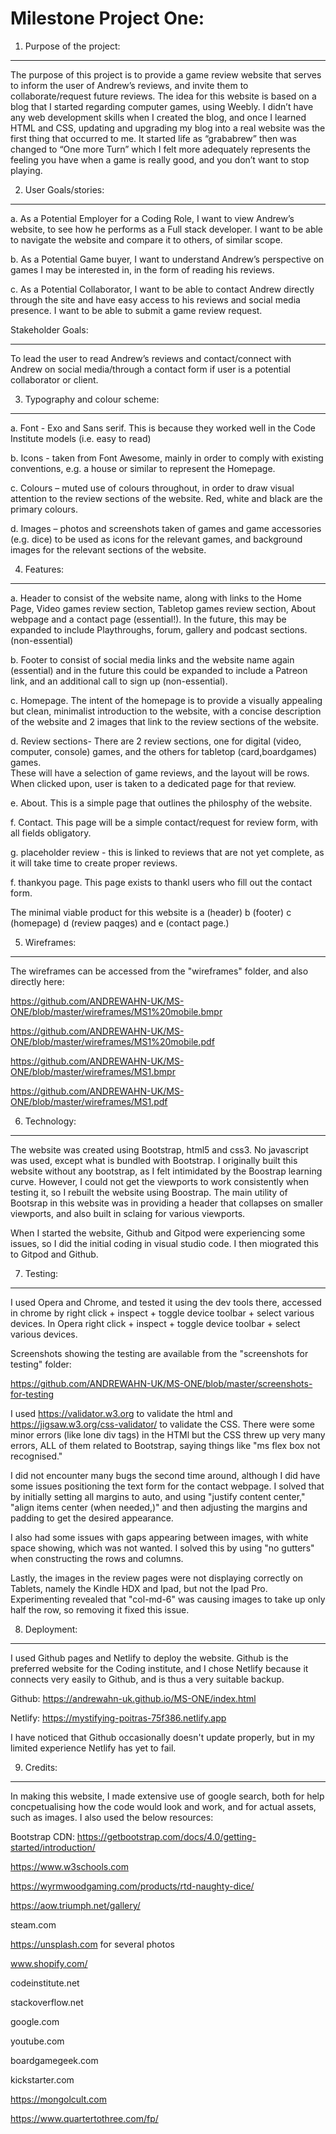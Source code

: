 # Milestone Project One:

1. Purpose of the project:
________________________________________

The purpose of this project is to provide a game review website that serves to inform the user of Andrew’s reviews, and invite them to collaborate/request future reviews.
The idea for this website is based on a blog that I started regarding computer games, using Weebly. I didn’t have any web development skills when I created the blog,
and once I learned HTML and CSS, updating and upgrading my blog into a real website was the first thing that occurred to me. It started life as “grababrew” then was 
changed to “One more Turn” which I felt more adequately represents the feeling you have when a game is really good, and you don’t want to stop playing. 

2. User Goals/stories:
________________________________________
a.	As a Potential Employer for a Coding Role, I want to view Andrew’s website, to see how he performs as a Full stack developer. 
I want to be able to navigate the website and compare it to others, of similar scope.

b.	As a Potential Game buyer, I want to understand Andrew’s perspective on games I may be interested in, in the form of reading his reviews. 

c.	As a Potential Collaborator, I want to be able to contact Andrew directly through the site and have easy access to his reviews and social media presence. 
I want to be able to submit a game review request.

Stakeholder Goals:
________________________________________
To lead the user to read Andrew’s reviews and contact/connect with Andrew on social media/through a contact form if user is a potential collaborator or client.

3. Typography and colour scheme:
________________________________________
a.	Font - Exo and Sans serif. This is because they worked well in the Code Institute models (i.e. easy to read) 

b.	Icons - taken from Font Awesome, mainly in order to comply with existing conventions, e.g. a house or similar to represent the Homepage.

c.	Colours – muted use of colours throughout, in order to draw visual attention to the review sections of the website. Red, white and black are the primary colours.

d.	Images – photos and screenshots taken of games and game accessories (e.g. dice) to be used as icons for the relevant games, and background images 
for the relevant sections of the website.

4. Features:
________________________________________
a.	Header to consist of the website name, along with links to the Home Page, Video games review section, Tabletop games review section, 
About webpage and a contact page (essential!). In the future, this may be expanded to include Playthroughs, forum, gallery and podcast sections.(non-essential)


b. 	Footer to consist of social media links and the website name again (essential) and in the future this could be expanded to include a Patreon link, 
and an additional call to sign up (non-essential).

c. Homepage. The intent of the homepage is to provide a visually appealing but clean, minimalist introduction to the website, with a concise description 
of the website and 2 images that link to the review sections of the website.

d. Review sections- There are 2 review sections, one for digital (video, computer, console) games, and the others for tabletop (card,boardgames) games.  
These will have a selection of game reviews, and the layout will be rows. When clicked upon, user is taken to a dedicated page for that review.

e. About. This is a simple page that outlines the philosphy of the website.

f. Contact. This page will be a simple contact/request for review form, with all fields obligatory.

g. placeholder review - this is linked to reviews that are not yet complete, as it will take time to create proper reviews.

f. thankyou page. This page exists to thankl users who fill out the contact form.

The minimal viable product for this website is a (header) b (footer) c (homepage) d (review paqges) and e (contact page.)

5. Wireframes:
________________________________________

The wireframes can be accessed from the "wireframes" folder, and also directly here:

https://github.com/ANDREWAHN-UK/MS-ONE/blob/master/wireframes/MS1%20mobile.bmpr

https://github.com/ANDREWAHN-UK/MS-ONE/blob/master/wireframes/MS1%20mobile.pdf

https://github.com/ANDREWAHN-UK/MS-ONE/blob/master/wireframes/MS1.bmpr

https://github.com/ANDREWAHN-UK/MS-ONE/blob/master/wireframes/MS1.pdf

6. Technology:
________________________________________
The website was created using Bootstrap, html5 and css3. No javascript was used, except what is bundled with Bootstrap. I originally built this website without any bootstrap,
as I felt intimidated by the Boostrap learning curve. However, I could not get the viewports to work consistently when testing it, so I rebuilt the website using Boostrap.
The main utility of Bootsrap in this website was in providing a header that collapses on smaller viewports, and also built in sclaing for various viewports.

When I started the website, Github and Gitpod were experiencing some issues, so I did the initial coding in visual studio code. I then miograted this to Gitpod and Github.

7. Testing:
________________________________________

I used Opera and Chrome, and tested it using the dev tools there, accessed in chrome by right click + inspect + toggle device toolbar + select various devices. 
In Opera right click + inspect + toggle device toolbar +  select various devices. 

Screenshots showing the testing are available from the "screenshots for testing" folder:

https://github.com/ANDREWAHN-UK/MS-ONE/blob/master/screenshots-for-testing

I used https://validator.w3.org to validate the html and https://jigsaw.w3.org/css-validator/ to validate the CSS.
There were some minor errors (like lone div tags) in the HTMl but the CSS threw up very many errors, ALL of them related to Bootstrap, saying things like "ms flex box not recognised."

I did not encounter many bugs the second time around, although I did have some issues positioning the text form for the contact webpage. I solved that by initially setting all 
margins to auto, and using "justify content center," "align items center (when needed,)" and then adjusting the margins and padding to get the desired appearance.

I also had some issues with gaps appearing between images, with white space showing, which was not wanted. 
I solved this by using "no gutters" when constructing the rows and columns.

Lastly, the images in the review pages were not displaying correctly on Tablets, namely the Kindle HDX and Ipad, but not the Ipad Pro.
Experimenting revealed that "col-md-6" was causing images to take up only half the row, so removing it fixed this issue.

8. Deployment:
________________________________________

I used Github pages and Netlify to deploy the website. Github is the preferred website for the Coding institute, and I chose Netlify because it connects very easily to Github, 
and is thus a very suitable backup.

Github: https://andrewahn-uk.github.io/MS-ONE/index.html

Netlify: https://mystifying-poitras-75f386.netlify.app

I have noticed that Github occasionally doesn't update properly, but in my limited experience Netlify has yet to fail.

9. Credits:
________________________________________

In making this website, I made extensive use of google search, both for help concpetualising how the code would look and work, and for actual assets, such as images.
I also used the below resources:


Bootstrap CDN: https://getbootstrap.com/docs/4.0/getting-started/introduction/

https://www.w3schools.com

https://wyrmwoodgaming.com/products/rtd-naughty-dice/

https://aow.triumph.net/gallery/

steam.com

https://unsplash.com for several photos

www.shopify.com/

codeinstitute.net

stackoverflow.net

google.com

youtube.com

boardgamegeek.com

kickstarter.com

https://mongolcult.com

https://www.quartertothree.com/fp/


